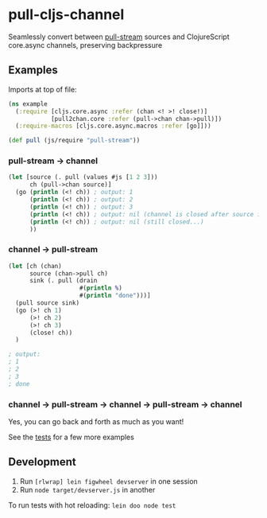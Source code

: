 pull-cljs-channel
=================

Seamlessly convert between [pull-stream](https://github.com/pull-stream/pull-stream) sources and ClojureScript core.async channels, preserving backpressure

## Examples

Imports at top of file:

```cljs
(ns example
  (:require [cljs.core.async :refer (chan <! >! close!)]
            [pull2chan.core :refer (pull->chan chan->pull)])
  (:require-macros [cljs.core.async.macros :refer [go]]))

(def pull (js/require "pull-stream"))
```

### pull-stream -> channel

```cljs
(let [source (. pull (values #js [1 2 3]))
      ch (pull->chan source)]
  (go (println (<! ch)) ; output: 1
      (println (<! ch)) ; output: 2
      (println (<! ch)) ; output: 3
      (println (<! ch)) ; output: nil (channel is closed after source is depleted)
      (println (<! ch)) ; output: nil (still closed...)
      ))
```

### channel -> pull-stream

```cljs
(let [ch (chan)
      source (chan->pull ch)
      sink (. pull (drain
                    #(println %)
                    #(println "done")))]
  (pull source sink)
  (go (>! ch 1)
      (>! ch 2)
      (>! ch 3)
      (close! ch))
  )

; output:
; 1
; 2
; 3
; done
```

### channel -> pull-stream -> channel -> pull-stream -> channel

Yes, you can go back and forth as much as you want!

See the [tests](./test/pull2chan/tests.cljs) for a few more examples

## Development

1. Run `[rlwrap] lein figwheel devserver` in one session
2. Run `node target/devserver.js` in another

To run tests with hot reloading: `lein doo node test`
